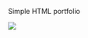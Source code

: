 Simple HTML portfolio

<img src="https://github.com/enemydoa/mysite/actions/workflows/main.yml/badge.svg?branch=main">

